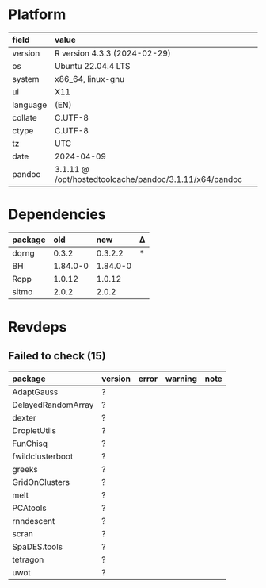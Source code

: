 # Platform

|field    |value                                                  |
|:--------|:------------------------------------------------------|
|version  |R version 4.3.3 (2024-02-29)                           |
|os       |Ubuntu 22.04.4 LTS                                     |
|system   |x86_64, linux-gnu                                      |
|ui       |X11                                                    |
|language |(EN)                                                   |
|collate  |C.UTF-8                                                |
|ctype    |C.UTF-8                                                |
|tz       |UTC                                                    |
|date     |2024-04-09                                             |
|pandoc   |3.1.11 @ /opt/hostedtoolcache/pandoc/3.1.11/x64/pandoc |

# Dependencies

|package |old      |new      |Δ  |
|:-------|:--------|:--------|:--|
|dqrng   |0.3.2    |0.3.2.2  |*  |
|BH      |1.84.0-0 |1.84.0-0 |   |
|Rcpp    |1.0.12   |1.0.12   |   |
|sitmo   |2.0.2    |2.0.2    |   |

# Revdeps

## Failed to check (15)

|package            |version |error |warning |note |
|:------------------|:-------|:-----|:-------|:----|
|AdaptGauss         |?       |      |        |     |
|DelayedRandomArray |?       |      |        |     |
|dexter             |?       |      |        |     |
|DropletUtils       |?       |      |        |     |
|FunChisq           |?       |      |        |     |
|fwildclusterboot   |?       |      |        |     |
|greeks             |?       |      |        |     |
|GridOnClusters     |?       |      |        |     |
|melt               |?       |      |        |     |
|PCAtools           |?       |      |        |     |
|rnndescent         |?       |      |        |     |
|scran              |?       |      |        |     |
|SpaDES.tools       |?       |      |        |     |
|tetragon           |?       |      |        |     |
|uwot               |?       |      |        |     |

